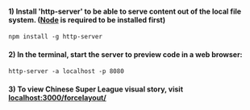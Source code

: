 
#### 1) Install 'http-server' to be able to serve content out of the local file system. ([Node](https://nodejs.org/en/) is required to be installed first)

```npm install -g http-server```

#### 2) In the terminal, start the server to preview code in a web browser:

```http-server -a localhost -p 8080```

#### 3) To view Chinese Super League visual story, visit [localhost:3000/forcelayout/](http://localhost:3000/forcelayout/)

